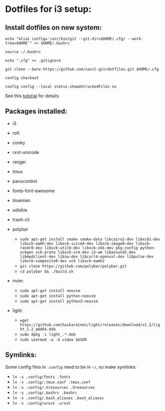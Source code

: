 # Dotfiles for i3 setup:

## Install dotfiles on new system:

`echo "alias config='/usr/bin/git --git-dir=$HOME/.cfg/ --work-tree=$HOME'" >> $HOME/.bashrc`

`source ~/.bashrc`

`echo ".cfg" >> .gitignore`

`git clone --bare https://github.com/sacul-git/dotfiles.git $HOME/.cfg`

`config checkout`

`config config --local status.showUntrackedFiles no`

See this [tutorial](https://www.atlassian.com/git/tutorials/dotfiles) for details

## Packages installed:

- i3

- rofi

- conky

- rxvt-unicode

- ranger

- tmux

- pavucontrol

- fonts-font-awesome

- blueman

- udiskie

- trash-cli

- polybar
    - `sudo apt-get install cmake cmake-data libcairo2-dev libxcb1-dev libxcb-ewmh-dev libxcb-icccm4-dev libxcb-image0-dev libxcb-randr0-dev libxcb-util0-dev libxcb-xkb-dev pkg-config python-xcbgen xcb-proto libxcb-xrm-dev i3-wm libasound2-dev libmpdclient-dev libiw-dev libcurl4-openssl-dev libpulse-dev libxcb-composite0-dev xcb libxcb-ewmh2`
    - `git clone https://github.com/polybar/polybar.git`
    - `cd polybar && ./build.sh`

- nvim:
  - `sudo apt-get install neovim`
  - `sudo apt-get install python-neovim`
  - `sudo apt-get install python3-neovim`

- light:
  - `wget https://github.com/haikarainen/light/releases/download/v1.2/light_1.2_amd64.deb`
  - `sudo dpkg -i light_.*.deb`
  - `sudo usermod -a -G video $USER`

## Symlinks:

Some config files in `.config` need to be in `~/`, so make symlinks:

- `ln -s .config/fonts .fonts`
- `ln -s .config/.tmux.conf .tmux.conf`
- `ln -s .config/.Xresources .Xresources`
- `ln -s .config/.bashrc .bashrc`
- `ln -s .config/.bash_aliases .bash_aliases`
- `ln -s .config/urxvt .urxvt`
